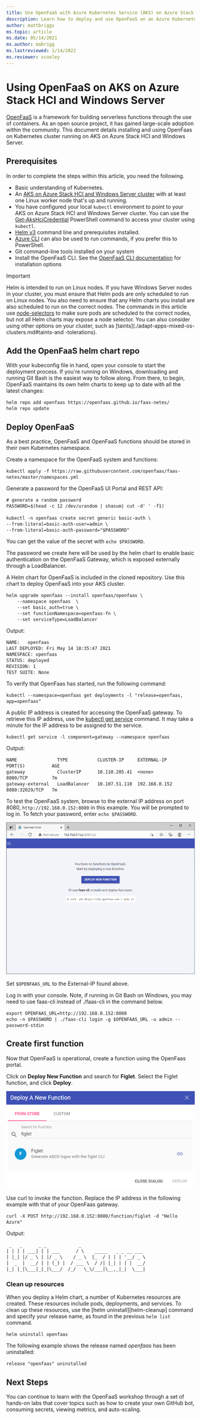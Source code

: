 ```yaml
---
title: Use OpenFaaS with Azure Kubernetes Service (AKS) on Azure Stack HCI  and Windows Server
description: Learn how to deploy and use OpenFaaS on an Azure Kubernetes Service (AKS) on Azure Stack HCI or Windows Server cluster to build serverless functions with containers.
author: mattbriggs
ms.topic: article
ms.date: 05/14/2021
ms.author: mabrigg 
ms.lastreviewed: 1/14/2022
ms.reviewer: scooley
---
```


# Using OpenFaaS on AKS on Azure Stack HCI and Windows Server

[OpenFaaS][open-faas] is a framework for building serverless functions through the use of containers. As an open source project, it has gained large-scale adoption within the community. This document details installing and using OpenFaas on Kubernetes cluster running on AKS on Azure Stack HCI and Windows Server.

## Prerequisites

In order to complete the steps within this article, you need the following.

* Basic understanding of Kubernetes.
* An [AKS on Azure Stack HCI and Windows Server cluster](./setup.md) with at least one Linux worker node that's up and running.
* You have configured your local `kubectl` environment to point to your AKS on Azure Stack HCI and Windows Server cluster. You can use the [Get-AksHciCredential](./reference/ps/get-akshcicredential.md) PowerShell command to access your cluster using `kubectl`.
* [Helm v3](https://helm.sh/docs/intro/install/) command line and prerequisites installed.
* [Azure CLI](/cli/azure/install-azure-cli) can also be used to run commands, if you prefer this to PowerShell.
* Git command-line tools installed on your system
* Install the OpenFaaS CLI. See the [OpenFaaS CLI documentation][open-faas-cli] for installation options

> [!IMPORTANT]
> Helm is intended to run on Linux nodes. If you have Windows Server nodes in your cluster, you must ensure that Helm pods are only scheduled to run on Linux nodes. You also need to ensure that any Helm charts you install are also scheduled to run on the correct nodes. The commands in this article use [node-selectors](./adapt-apps-mixed-os-clusters.md#node-selector) to make sure pods are scheduled to the correct nodes, but not all Helm charts may expose a node selector. You can also consider using other options on your cluster, such as [taints](./adapt-apps-mixed-os-clusters.md#taints-and -tolerations).

## Add the OpenFaaS helm chart repo

With your kubeconfig file in hand, open your console to start the deployment process. If you're running on Windows, downloading and running Git Bash is the easiest way to follow along. From there, to begin, OpenFaaS maintains its own helm charts to keep up to date with all the latest changes:

```console
helm repo add openfaas https://openfaas.github.io/faas-netes/
helm repo update
```

## Deploy OpenFaaS

As a best practice, OpenFaaS and OpenFaaS functions should be stored in their own Kubernetes namespace.

Create a namespace for the OpenFaaS system and functions:

```console
kubectl apply -f https://raw.githubusercontent.com/openfaas/faas-netes/master/namespaces.yml
```

Generate a password for the OpenFaaS UI Portal and REST API:

```console
# generate a random password
PASSWORD=$(head -c 12 /dev/urandom | shasum| cut -d' ' -f1)

kubectl -n openfaas create secret generic basic-auth \
--from-literal=basic-auth-user=admin \
--from-literal=basic-auth-password="$PASSWORD"
```

You can get the value of the secret with `echo $PASSWORD`.

The password we create here will be used by the helm chart to enable basic authentication on the OpenFaaS Gateway, which is exposed externally through a LoadBalancer.

A Helm chart for OpenFaaS is included in the cloned repository. Use this chart to deploy OpenFaaS into your AKS cluster.

```console
helm upgrade openfaas --install openfaas/openfaas \
    --namespace openfaas  \
    --set basic_auth=true \
    --set functionNamespace=openfaas-fn \
    --set serviceType=LoadBalancer
```

Output:

```output
NAME:   openfaas
LAST DEPLOYED: Fri May 14 18:35:47 2021
NAMESPACE: openfaas
STATUS: deployed
REVISION: 1
TEST SUITE: None
```

To verify that OpenFaas has started, run the following command:

```console
kubectl --namespace=openfaas get deployments -l "release=openfaas, app=openfaas"
```

A public IP address is created for accessing the OpenFaaS gateway. To retrieve this IP address, use the [kubectl get service][kubectl-get] command. It may take a minute for the IP address to be assigned to the service.

```console
kubectl get service -l component=gateway --namespace openfaas
```

Output:

```output
NAME               TYPE           CLUSTER-IP     EXTERNAL-IP    PORT(S)          AGE
gateway            ClusterIP      10.110.205.41  <none>         8080/TCP         7m
gateway-external   LoadBalancer   10.107.51.110  192.168.0.152  8080:32029/TCP   7m
```

To test the OpenFaaS system, browse to the external IP address on port 8080, `http://192.168.0.152:8080` in this example. You will be prompted to log in. To fetch your password, enter `echo $PASSWORD`.

![OpenFaaS UI](media/container-service-serverless/openfaas.png)

Set `$OPENFAAS_URL` to the External-IP found above.

Log in with your console. Note, if running in Git Bash on Windows, you may need to use faas-cli instead of ./faas-cli in the command below.

```console
export OPENFAAS_URL=http://192.168.0.152:8080
echo -n $PASSWORD | ./faas-cli login -g $OPENFAAS_URL -u admin --password-stdin
```

## Create first function

Now that OpenFaaS is operational, create a function using the OpenFaas portal.

Click on **Deploy New Function** and search for **Figlet**. Select the Figlet function, and click **Deploy**.

![Screenshot shows the Deploy A New Function dialog box with the text figlet on the search line.](media/container-service-serverless/figlet.png)

Use curl to invoke the function. Replace the IP address in the following example with that of your OpenFaas gateway.

```console
curl -X POST http://192.168.0.152:8080/function/figlet -d "Hello Azure"
```

Output:

```output
 _   _      _ _            _
| | | | ___| | | ___      / \    _____   _ _ __ ___
| |_| |/ _ \ | |/ _ \    / _ \  |_  / | | | '__/ _ \
|  _  |  __/ | | (_) |  / ___ \  / /| |_| | | |  __/
|_| |_|\___|_|_|\___/  /_/   \_\/___|\__,_|_|  \___|

```

### Clean up resources

When you deploy a Helm chart, a number of Kubernetes resources are created. These resources include pods, deployments, and services. To clean up these resources, use the [helm uninstall][helm-cleanup] command and specify your release name, as found in the previous `helm list` command.

```console
helm uninstall openfaas
```

The following example shows the release named *openfaas* has been uninstalled:

```console
release "openfaas" uninstalled
```

## Next Steps

You can continue to learn with the OpenFaaS workshop through a set of hands-on labs that cover topics such as how to create your own GitHub bot, consuming secrets, viewing metrics, and auto-scaling.

<!-- LINKS - external -->
[install-mongo]: https://docs.mongodb.com/manual/installation/
[kubectl-get]: https://kubernetes.io/docs/reference/generated/kubectl/kubectl-commands#get
[open-faas]: https://www.openfaas.com/
[open-faas-cli]: https://github.com/openfaas/faas-cli
[openfaas-workshop]: https://github.com/openfaas/workshop